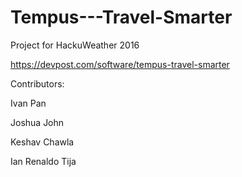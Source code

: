 # Tempus---Travel-Smarter

Project for HackuWeather 2016

https://devpost.com/software/tempus-travel-smarter


Contributors:

Ivan Pan 

Joshua John

Keshav Chawla

Ian Renaldo Tija

